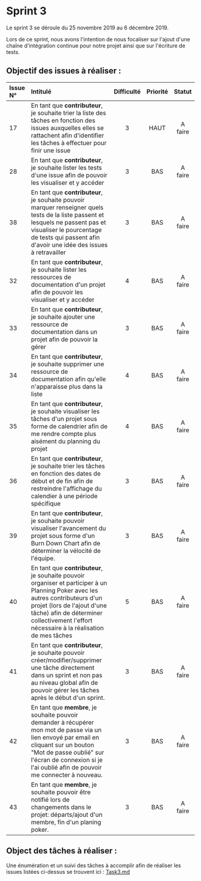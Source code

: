 # Sprint 3

Le sprint 3 se déroule du 25 novembre 2019 au 6 décembre 2019.

Lors de ce sprint, nous avons l'intention de nous focaliser sur l'ajout d'une chaîne d'intégration continue pour notre projet ainsi que sur l'écriture de tests.

## Objectif des issues à réaliser :

| Issue N°   | Intitulé                 | Difficulté | Priorité | Statut |
|:-----------|:-------------------------|:----------:|:--------:|:------:|
| 17 | En tant que **contributeur**, je souhaite trier la liste des tâches en fonction des issues auxquelles elles se rattachent afin d'identifier les tâches à effectuer pour finir une issue | 3 | HAUT | A faire |
| 28 | En tant que **contributeur**, je souhaite lister les tests d'une issue afin de pouvoir les visualiser et y accéder | 3 | BAS | A faire |
| 38 | En tant que **contributeur**, je souhaite pouvoir marquer renseigner quels tests de la liste passent et lesquels ne passent pas et visualiser le pourcentage de tests qui passent afin d'avoir une idée des issues à retravailler | 3 | BAS | A faire |
| 32 | En tant que **contributeur**, je souhaite lister les ressources de documentation d'un projet afin de pouvoir les visualiser et y accéder | 4 | BAS | A faire |
| 33 | En tant que **contributeur**, je souhaite ajouter une ressource de documentation dans un projet afin de pouvoir la gérer | 3 | BAS | A faire |
| 34 | En tant que **contributeur**, je souhaite supprimer une ressource de documentation afin qu'elle n'apparaisse plus dans la liste | 4 | BAS | A faire |
| 35 | En tant que **contributeur**, je souhaite visualiser les tâches d'un projet sous forme de calendrier afin de me rendre compte plus aisément du planning du projet | 4 | BAS | A faire |
| 36 | En tant que **contributeur**, je souhaite trier les tâches en fonction des dates de début et de fin afin de restreindre l'affichage du calendier à une période spécifique | 3 | BAS | A faire |
| 39 | En tant que **contributeur**, je souhaite pouvoir visualiser l'avancement du projet sous forme d'un Burn Down Chart afin de déterminer la vélocité de l'équipe. | 3 | BAS | A faire |
| 40 | En tant que **contributeur**, je souhaite pouvoir organiser et participer à un Planning Poker avec les autres contributeurs d'un projet (lors de l'ajout d'une tâche) afin de déterminer collectivement l'effort nécessaire à la réalisation de mes tâches | 5 | BAS | A faire |
| 41 | En tant que **contributeur**, je souhaite pouvoir créer/modifier/supprimer une tâche directement dans un sprint et non pas au niveau global afin de pouvoir gérer les tâches après le début d'un sprint. | 3 | BAS | A faire |
| 42 | En tant que **membre**, je souhaite pouvoir demander à récupérer mon mot de passe via un lien envoyé par email en cliquant sur un bouton "Mot de passe oublié" sur l'écran de connexion si je l'ai oublié afin de pouvoir me connecter à nouveau. | 3 | BAS | A faire |
| 43 | En tant que **membre**, je souhaite pouvoir être notifié lors de changements dans le projet: départs/ajout d'un membre, fin d'un planing poker. | 3 | BAS | A faire |

## Object des tâches à réaliser :

Une énumération et un suivi des tâches à accomplir afin de réaliser les issues listées ci-dessus se trouvent ici : 
[Task3.md](./Task3.md)
